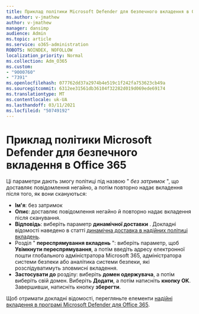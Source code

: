 ```yaml
---
title: Приклад політики Microsoft Defender для безпечного вкладення в Office 365
ms.author: v-jmathew
author: v-jmathew
manager: dansimp
audience: Admin
ms.topic: article
ms.service: o365-administration
ROBOTS: NOINDEX, NOFOLLOW
localization_priority: Normal
ms.collection: Adm_O365
ms.custom:
- "9000760"
- "7391"
ms.openlocfilehash: 077762dd37a2974b4e519c1f242fa753623cb49a
ms.sourcegitcommit: 6312ee31561db36104f32282d019d069ede69174
ms.translationtype: MT
ms.contentlocale: uk-UA
ms.lasthandoff: 03/11/2021
ms.locfileid: "50749192"
---
```

# <a name="example-microsoft-defender-for-office-365-safe-attachment-policy"></a>Приклад політики Microsoft Defender для безпечного вкладення в Office 365

Ці параметри дають змогу політиці під назвою " *без затримок* ", що доставляє повідомлення негайно, а потім повторно надає вкладення після того, як вони скануються:

- **Ім'я**: без затримок
- **Опис**: доставляє повідомлення негайно й повторно надає вкладення після сканування.
- **Відповідь**: виберіть параметр **динамічної доставки** . Докладні відомості наведено в статті [динамічна доставка в надійних політиці вкладень](https://go.microsoft.com/fwlink/?linkid=2092328).
- Розділ " **переспрямування вкладень** ": виберіть параметр, щоб **Увімкнути переспрямування**, а потім введіть адресу електронної пошти глобального адміністратора Microsoft 365, адміністратора системи безпеки або аналітика системи безпеки, які розслідуватимуть зловмисні вкладення.
- **Застосувати до** розділу: виберіть **домен одержувача**, а потім виберіть свій домен. Виберіть **Додати**, а потім натисніть **кнопку OK**. Завершивши, натисніть кнопку **зберегти**.

Щоб отримати докладні відомості, перегляньте елементи [надійні вкладення в програмі Microsoft Defender для Office 365](https://go.microsoft.com/fwlink/?linkid=2092213).
